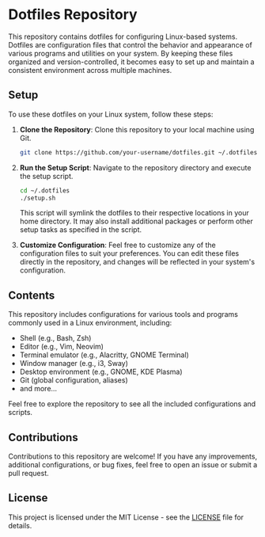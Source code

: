 # Dotfiles Repository

This repository contains dotfiles for configuring Linux-based systems. Dotfiles are configuration files that control the behavior and appearance of various programs and utilities on your system. By keeping these files organized and version-controlled, it becomes easy to set up and maintain a consistent environment across multiple machines.

## Setup

To use these dotfiles on your Linux system, follow these steps:

1. **Clone the Repository**: Clone this repository to your local machine using Git.

    ```bash
    git clone https://github.com/your-username/dotfiles.git ~/.dotfiles
    ```

2. **Run the Setup Script**: Navigate to the repository directory and execute the setup script.

    ```bash
    cd ~/.dotfiles
    ./setup.sh
    ```

    This script will symlink the dotfiles to their respective locations in your home directory. It may also install additional packages or perform other setup tasks as specified in the script.

3. **Customize Configuration**: Feel free to customize any of the configuration files to suit your preferences. You can edit these files directly in the repository, and changes will be reflected in your system's configuration.

## Contents

This repository includes configurations for various tools and programs commonly used in a Linux environment, including:

- Shell (e.g., Bash, Zsh)
- Editor (e.g., Vim, Neovim)
- Terminal emulator (e.g., Alacritty, GNOME Terminal)
- Window manager (e.g., i3, Sway)
- Desktop environment (e.g., GNOME, KDE Plasma)
- Git (global configuration, aliases)
- and more...

Feel free to explore the repository to see all the included configurations and scripts.

## Contributions

Contributions to this repository are welcome! If you have any improvements, additional configurations, or bug fixes, feel free to open an issue or submit a pull request.

## License

This project is licensed under the MIT License - see the [LICENSE](LICENSE) file for details.
